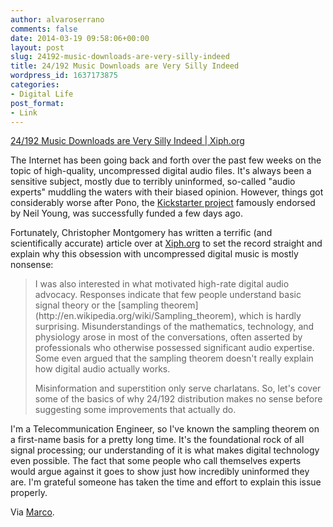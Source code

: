 ```yaml
---
author: alvaroserrano
comments: false
date: 2014-03-19 09:58:06+00:00
layout: post
slug: 24192-music-downloads-are-very-silly-indeed
title: 24/192 Music Downloads are Very Silly Indeed
wordpress_id: 1637173875
categories:
- Digital Life
post_format:
- Link
---
```


[24/192 Music Downloads are Very Silly Indeed | Xiph.org](http://xiph.org/~xiphmont/demo/neil-young.html)

The Internet has been going back and forth over the past few weeks on the topic of high-quality, uncompressed digital audio files. It's always been a sensitive subject, mostly due to terribly uninformed, so-called "audio experts" muddling the waters with their biased opinion. However, things got considerably worse after Pono, the [Kickstarter project](https://www.kickstarter.com/projects/1003614822/ponomusic-where-your-soul-rediscovers-music) famously endorsed by Neil Young, was successfully funded a few days ago.

Fortunately, Christopher Montgomery has written a terrific (and scientifically accurate) article over at [Xiph.org](http://xiph.org) to set the record straight and explain why this obsession with uncompressed digital music is mostly nonsense:



<blockquote>I was also interested in what motivated high-rate digital audio advocacy. Responses indicate that few people understand basic signal theory or the [sampling theorem](http://en.wikipedia.org/wiki/Sampling_theorem), which is hardly surprising. Misunderstandings of the mathematics, technology, and physiology arose in most of the conversations, often asserted by professionals who otherwise possessed significant audio expertise. Some even argued that the sampling theorem doesn't really explain how digital audio actually works.

Misinformation and superstition only serve charlatans. So, let's cover some of the basics of why 24/192 distribution makes no sense before suggesting some improvements that actually do.</blockquote>



I'm a Telecommunication Engineer, so I've known the sampling theorem on a first-name basis for a pretty long time. It's the foundational rock of all signal processing; our understanding of it is what makes digital technology even possible. The fact that some people who call themselves experts would argue against it goes to show just how incredibly uninformed they are. I'm grateful someone has taken the time and effort to explain this issue properly.

Via [Marco](http://www.marco.org/2014/03/18/monty-dac).
